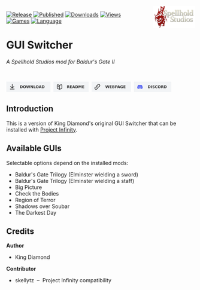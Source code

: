 <picture>
  <source media="(prefers-color-scheme: dark)" srcset="https://raw.githubusercontent.com/Spellhold-Studios/Spellhold-Studios.github.io/main/assets/images/shs-corner-logo.png" />
  <source media="(prefers-color-scheme: light)" srcset="https://raw.githubusercontent.com/Spellhold-Studios/Spellhold-Studios.github.io/main/assets/images/shs-corner-logo.png" />
  <img align="right" alt="SHS logo" src="https://raw.githubusercontent.com/Spellhold-Studios/Spellhold-Studios.github.io/main/assets/images/shs-corner-logo.png" width="22%">
</picture>

[![Release](https://img.shields.io/github/v/release/Spellhold-Studios/GUI-Switcher?include_prereleases&color=%2392403a)](https://github.com/Spellhold-Studios/GUI-Switcher/releases/latest)
[![Published](https://img.shields.io/github/release-date/Spellhold-Studios/GUI-Switcher?display_date=published_at&label=published&color=%2392403a)](https://github.com/Spellhold-Studios/GUI-Switcher/releases/latest)
[![Downloads](https://img.shields.io/github/downloads/Spellhold-Studios/GUI-Switcher/total?color=%2392403a)](https://github.com/Spellhold-Studios/GUI-Switcher/releases)
[![Views](https://badges.pufler.dev/visits/Spellhold-Studios/GUI-Switcher?label=views&color=%2392403a)](https://github.com/Spellhold-Studios/GUI-Switcher/releases)
<br>
[![Games](https://img.shields.io/badge/games-BG2%20%a0%20BGT-%2392403a)](https://github.com/Spellhold-Studios/GUI-Switcher/releases)
[![Language](https://img.shields.io/badge/language-en%20%a0%20cs%20%a0%20de%20%a0%20es%20%a0%20fr%20%a0%20it%20%a0%20pl-%2392403a)](https://github.com/Spellhold-Studios/GUI-Switcher/releases)

<!--
Badges white space separator: %20%a0%20
Badges ":" (colon) symbol: %3A
Badges "-" (hyphen) symbol: --
Games full list: BG1 BG2 BGT BG%3AEE SoD BG2%3AEE EET IWD1 IWD2 IWD%3AEE PST PST%3AEE
IETF language tags: https://spellhold-studios.github.io/readmes/template-basic/ietf-lang-tags.pdf
Why some badges update slowly: https://github.com/pujux/badge-it/issues/78
-->

# GUI Switcher

*A Spellhold Studios mod for Baldur's Gate II*

<br>

[<img alt="Download" src="https://raw.githubusercontent.com/Spellhold-Studios/Spellhold-Studios.github.io/main/assets/buttons/download.svg" height="28">](https://github.com/Spellhold-Studios/GUI-Switcher/releases/latest)&nbsp;
[<img alt="Readme" src="https://raw.githubusercontent.com/Spellhold-Studios/Spellhold-Studios.github.io/main/assets/buttons/readme.svg" height="28">](https://github.com/Spellhold-Studios/GUI-Switcher#readme)&nbsp;
[<img alt="Webpage" src="https://raw.githubusercontent.com/Spellhold-Studios/Spellhold-Studios.github.io/main/assets/buttons/webpage.svg" height="28">](https://spellhold-studios.github.io/)&nbsp;
[<img alt="Discord" src="https://raw.githubusercontent.com/Spellhold-Studios/Spellhold-Studios.github.io/main/assets/buttons/discord-blue.svg" height="28">](https://discord.gg/pE2Njbdb2a)

## Introduction

This is a version of King Diamond's original GUI Switcher that can be installed with [Project Infinity](https://github.com/ALIENQuake/ProjectInfinity).

## Available GUIs

Selectable options depend on the installed mods:

- Baldur's Gate Trilogy (Elminster wielding a sword)
- Baldur's Gate Trilogy (Elminster wielding a staff)
- Big Picture
- Check the Bodies
- Region of Terror
- Shadows over Soubar
- The Darkest Day

## Credits

<!-- double space after each credits **Heading** if you don't need lists -->

**Author**  

- King Diamond

**Contributor**  

- skellytz &nbsp;&ndash;&nbsp; Project Infinity compatibility
